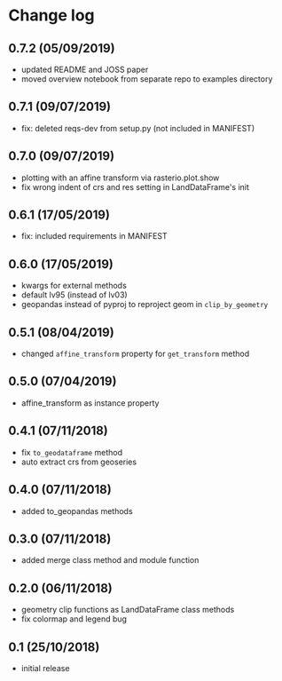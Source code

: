 # Change log

## 0.7.2 (05/09/2019)

* updated README and JOSS paper
* moved overview notebook from separate repo to examples directory

## 0.7.1 (09/07/2019)

* fix: deleted reqs-dev from setup.py (not included in MANIFEST)

## 0.7.0 (09/07/2019)

* plotting with an affine transform via rasterio.plot.show
* fix wrong indent of crs and res setting in LandDataFrame's init

## 0.6.1 (17/05/2019)

* fix: included requirements in MANIFEST

## 0.6.0 (17/05/2019)

* kwargs for external methods
* default lv95 (instead of lv03)
* geopandas instead of pyproj to reproject geom in `clip_by_geometry`

## 0.5.1 (08/04/2019)

* changed `affine_transform` property for `get_transform` method

## 0.5.0 (07/04/2019)

* affine_transform as instance property

## 0.4.1 (07/11/2018)

* fix `to_geodataframe` method
* auto extract crs from geoseries

## 0.4.0 (07/11/2018)

* added to_geopandas methods

## 0.3.0 (07/11/2018)

* added merge class method and module function

## 0.2.0 (06/11/2018)

* geometry clip functions as LandDataFrame class methods
* fix colormap and legend bug

## 0.1 (25/10/2018)

* initial release
